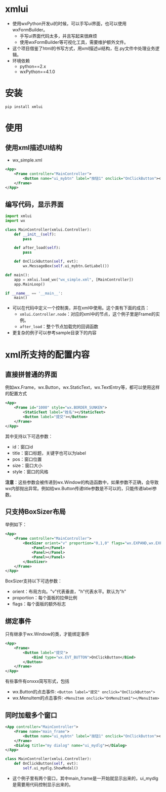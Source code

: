 # xmlui

* 使用wxPython开发ui的时候，可以手写ui界面，也可以使用wxFormBuilder。
  * 手写ui界面代码太多，并且写起来很麻烦
  * 使用wxFormBuilder等可视化工具，需要维护额外文件。
* 这个项目借鉴了html的书写方式，用xml描述ui结构，在.py文件中处理业务逻辑。
* 环境依赖
  * python==2.x
  * wxPython==4.1.0

# 安装

```
pip install xmlui
```

# 使用

## 使用xml描述UI结构

* wx_simple.xml

```xml
<App>
	<Frame controller="MainController">
		<Button name="ui_mybtn" label="按钮1" onclick="OnClickButton"></Button>
	</Frame>
</App>
```

## 编写代码，显示界面

```python
import xmlui
import wx

class MainController(xmlui.Controller):
    def __init__(self):
        pass

    def after_load(self):
        pass

    def OnClickButton(self, evt):
        wx.MessageBox(self.ui_mybtn.GetLabel())

def main():
    app = xmlui.load_wx("wx_simple.xml", [MainController])
    app.MainLoop()

if __name__ == '__main__':
    main()
```

* 可以在代码中定义一个控制类，并在xml中使用。这个类有下面的成员：
  * `xmlui.Controller.node`：对应的xml中的节点，这个例子里是Frame的实例。
  * `after_load`：整个节点加载完的回调函数
* 更复杂的例子可以参考sample目录下的内容

# xml所支持的配置内容

## 直接拼普通的界面

例如wx.Frame，wx.Button，wx.StaticText，wx.TextEntry等，都可以使用这样的配置方式

```xml
<App>
	<Frame id="1000" style="wx.BORDER_SUNKEN">
        <StaticText label="姓名"></StaticText>
		<Button label="提交"></Button>
	</Frame>
</App>
```

其中支持以下可选参数：

* id：窗口id
* title：窗口标题，关键字也可以为label
* pos：窗口位置
* size：窗口大小
* style：窗口的风格

**注意**：这些参数会被传递到wx.Window的构造函数中，如果参数不正确，会导致wx内部抛出异常。例如给wx.Button传递title参数是不可以的，只能传递label参数。

## 只支持BoxSizer布局

举例如下：

```xml
<App>
    <Frame controller="MainController">
        <BoxSizer orient="v" proportion="0,1,0" flags="wx.EXPAND,wx.EXPAND,wx.EXPAND">
            <Panel></Panel>
            <Panel></Panel>
            <Panel></Panel>
        </BoxSizer>
    </Frame>
</App>
```

BoxSizer支持以下可选参数：

* orient：布局方向。"v"代表垂直，"h"代表水平。默认为"h"
* proportion：每个面板的拉伸比例
* flags：每个面板的额外标志

## 绑定事件

只有继承于wx.Window的类，才能绑定事件

```xml
<App>
	<Frame>
		<Button label="提交">
            <Bind type="wx.EVT_BUTTON">OnClickButton</Bind>
        </Button>
	</Frame>
</App>
```

有些事件有onxxx简写形式，包括

* wx.Button的点击事件: `<Button label="提交" onclick="OnClickButton">`
* wx.MenuItem的点击事件: `<MenuItem onclick="OnMenuItem1"></MenuItem>`

## 同时加载多个窗口

```xml
<App controller="MainController">
	<Frame name="main_frame">
		<Button name="ui_mybtn" label="按钮1" onclick="OnClickButton"></Button>
	</Frame>
	<Dialog title="my dialog" name="ui_mydlg"></Dialog>
</App>
```

```python
class MainController(xmlui.Controller):
    def OnClickButton(self, evt):
        self.ui_mydlg.ShowModal()
```

* 这个例子里有两个窗口，其中main_frame是一开始就显示出来的，ui_mydlg是需要用代码控制显示出来的。

